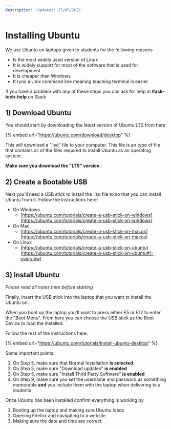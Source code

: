 ```yaml
---
description: 'Updates: 27/05/2021'
---
```


# Installing Ubuntu

We use Ubuntu on laptops given to students for the following reasons

* Is the most widely used version of Linux
* It is widely support for most of the software that is used for development
* It is cheaper than Windows
* It runs a Unix command line meaning teaching terminal is easier

If you have a problem with any of these steps you can ask for help in **\#ask-tech-help** on Slack

## 1\) Download Ubuntu

You should start by downloading the latest version of Ubuntu LTS from here

{% embed url="https://ubuntu.com/download/desktop" %}

This will download  a ".iso" file to your computer. This file is an type of file that contains all of the files required to install Ubuntu as an operating system.

**Make sure you download the "LTS" version.** 

## 2\) Create a Bootable USB

Next you'll need a USB stick to install the .iso file to so that you can install Ubuntu from it. Follow the instructions here:

* On Windows
  * [https://ubuntu.com/tutorials/create-a-usb-stick-on-windows](https://ubuntu.com/tutorials/create-a-usb-stick-on-windows)
* On Mac
  * [https://ubuntu.com/tutorials/create-a-usb-stick-on-macos](https://ubuntu.com/tutorials/create-a-usb-stick-on-macos)
* On Linux
  * [https://ubuntu.com/tutorials/create-a-usb-stick-on-ubuntu](https://ubuntu.com/tutorials/create-a-usb-stick-on-ubuntu#1-overview)

## 3\) Install Ubuntu

_Please read all notes here before starting_

Finally, insert the USB stick into the laptop that you want to install the Ubuntu on. 

When you boot up the laptop you'll want to press either F5 or F12 to enter the "Boot Menu". From here you can choose the USB stick as the Boot Device to load the installed.

Follow the rest of the instructions here.

{% embed url="https://ubuntu.com/tutorials/install-ubuntu-desktop" %}

Some important points:

1. On Step 5, make sure that Normal Installation **is selected**
2. On Step 5, make sure "Download updates" **is enabled**
3. On Step 5, make sure "Install Third Party Software" **is enabled**
4. On Step 9, make sure you set the username and password as something memorable **and** you include them with the laptop when delivering to a students

Once Ubuntu has been installed confirm everything is working by 

1. Booting up the laptop and making sure Ubuntu loads
2. Opening Firefox and navigating to a website
3. Making sure the date and time are correct





